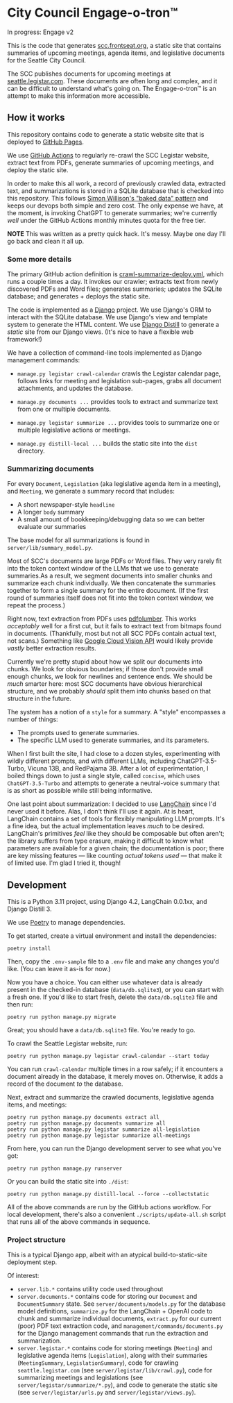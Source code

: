 # City Council Engage-o-tron™

In progress: Engage v2

This is the code that generates [scc.frontseat.org](https://scc.frontseat.org/), a static site that contains summaries of upcoming meetings, agenda items, and legislative documents for the Seattle City Council.

The SCC publishes documents for upcoming meetings at [seattle.legistar.com](https://seattle.legistar.com/Calendar.aspx). These documents are often long and complex, and it can be difficult to understand what's going on. The Engage-o-tron™ is an attempt to make this information more accessible.

## How it works

This repository contains code to generate a static website site that is deployed to [GitHub Pages](https://pages.github.com/).

We use [GitHub Actions](https://github.com/features/actions) to regularly re-crawl the SCC Legistar website, extract text from PDFs, generate summaries of upcoming meetings, and deploy the static site.

In order to make this all work, a record of previously crawled data, extracted text, and summarizations is stored in a SQLite database that is checked into this repository. This follows [Simon Willison's "baked data" pattern](https://simonwillison.net/2021/Jul/28/baked-data/) and keeps our devops both simple and zero cost. The only expense we have, at the moment, is invoking ChatGPT to generate summaries; we're currently _well_ under the GitHub Actions monthly minutes quota for the free tier.

**NOTE** This was written as a pretty quick hack. It's messy. Maybe one day I'll go back and clean it all up.

### Some more details

The primary GitHub action definition is [crawl-summarize-deploy.yml](.github/workflows/crawl-summarize-deploy.yml), which runs a couple times a day. It invokes our crawler; extracts text from newly discovered PDFs and Word files; generates summaries; updates the SQLite database; and generates + deploys the static site.

The code is implemented as a [Django](https://www.djangoproject.com/) project. We use Django's ORM to interact with the SQLite database. We use Django's view and template system to generate the HTML content. We use [Django Distill](https://github.com/meeb/django-distill) to generate a _static_ site from our Django views. (It's nice to have a flexible web framework!)

We have a collection of command-line tools implemented as Django management commands:

- `manage.py legistar crawl-calendar` crawls the Legistar calendar page, follows links for meeting and legislation sub-pages, grabs all document attachments, and updates the database.

- `manage.py documents ...` provides tools to extract and summarize text from one or multiple documents.

- `manage.py legistar summarize ...` provides tools to summarize one or multiple legislative actions or meetings.

- `manage.py distill-local ...` builds the static site into the `dist` directory.

### Summarizing documents

For every `Document`, `Legislation` (aka legislative agenda item in a meeting), and `Meeting`, we generate a summary record that includes:

- A short newspaper-style `headline`
- A longer `body` summary
- A small amount of bookkeeping/debugging data so we can better evaluate our summaries

The base model for all summarizations is found in `server/lib/summary_model.py`.

Most of SCC's documents are large PDFs or Word files. They very rarely fit into the token context window of the LLMs that we use to generate summaries.As a result, we segment documents into smaller chunks and summarize each chunk individually. We then concatenate the summaries together to form a single summary for the entire document. (If the first round of summaries itself does not fit into the token context window, we repeat the process.)

Right now, text extraction from PDFs uses [pdfplumber](https://github.com/jsvine/pdfplumber). This works _acceptably_ well for a first cut, but it fails to extract text from bitmaps found in documents. (Thankfully, most but not all SCC PDFs contain actual text, not scans.) Something like [Google Cloud Vision API](https://cloud.google.com/vision/docs/pdf) would likely provide _vastly_ better extraction results.

Currently we're pretty stupid about how we split our documents into chunks. We look for obvious boundaries; if those don't provide small enough chunks, we look for newlines and sentence ends. We should be _much_ smarter here: most SCC documents have obvious hierarchical structure, and we probably _should_ split them into chunks based on that structure in the future.

The system has a notion of a `style` for a summary. A "style" encompasses a number of things:

- The prompts used to generate summaries.
- The specific LLM used to generate summaries, and its parameters.

When I first built the site, I had close to a dozen styles, experimenting with wildly different prompts, and with different LLMs, including ChatGPT-3.5-Turbo, Vicuna 13B, and RedPajama 3B. After a lot of experimentation, I boiled things down to just a single style, called `concise`, which uses `ChatGPT-3.5-Turbo` and attempts to generate a neutral-voice summary that is as short as possible while still being informative.

One last point about summarization: I decided to use [LangChain](https://python.langchain.com/en/latest/index.html) since I'd never used it before. Alas, I don't think I'll use it again. At is heart, LangChain contains a set of tools for flexibly manipulating LLM prompts. It's a fine idea, but the actual implementation leaves _much_ to be desired. LangChain's primitives _feel_ like they should be composable but often aren't; the library suffers from type erasure, making it difficult to know what parameters are available for a given chain; the documentation is poor; there are key missing features &mdash; like counting _actual tokens used_ &mdash; that make it of limited use. I'm glad I tried it, though!

## Development

This is a Python 3.11 project, using Django 4.2, LangChain 0.0.1xx, and Django Distill 3.

We use [Poetry](https://python-poetry.org/) to manage dependencies.

To get started, create a virtual environment and install the dependencies:

```
poetry install
```

Then, copy the `.env-sample` file to a `.env` file and make any changes you'd like. (You can leave it as-is for now.)

Now you have a choice. You can either use whatever data is already present in the checked-in database (`data/db.sqlite3`), or you can start with a fresh one. If you'd like to start fresh, delete the `data/db.sqlite3` file and then run:

```
poetry run python manage.py migrate
```

Great; you should have a `data/db.sqlite3` file. You're ready to go.

To crawl the Seattle Legistar website, run:

```
poetry run python manage.py legistar crawl-calendar --start today
```

You can run `crawl-calendar` multiple times in a row safely; if it encounters a document already in the database, it merely moves on. Otherwise, it adds a record of the document _to_ the database.

Next, extract and summarize the crawled documents, legislative agenda items, and meetings:

```
poetry run python manage.py documents extract all
poetry run python manage.py documents summarize all
poetry run python manage.py legistar summarize all-legislation
poetry run python manage.py legistar summarize all-meetings
```

From here, you can run the Django development server to see what you've got:

```
poetry run python manage.py runserver
```

Or you can build the static site into `./dist`:

```
poetry run python manage.py distill-local --force --collectstatic
```

All of the above commands are run by the GitHub actions workflow. For local development, there's also a convenient `./scripts/update-all.sh` script that runs all of the above commands in sequence.

### Project structure

This is a typical Django app, albeit with an atypical build-to-static-site deployment step.

Of interest:

- `server.lib.*` contains utility code used throughout
- `server.documents.*` contains code for storing our `Document` and `DocumentSummary` state. See `server/documents/models.py` for the database model definitions, `summarize.py` for the LangChain + OpenAI code to chunk and summarize individual documents, `extract.py` for our current (poor) PDF text extraction code, and `management/commands/documents.py` for the Django management commands that run the extraction and summarization.
- `server.legistar.*` contains code for storing meetings (`Meeting`) and legislative agenda items (`Legislation`), along with their summaries (`MeetingSummary`, `LegislationSummary`), code for crawling `seattle.legistar.com` (see `server/legistar/lib/crawl.py`), code for summarizing meetings and legislations (see `server/legistar/summarize/*.py`), and code to generate the static site (see `server/legistar/urls.py` and `server/legistar/views.py`).
